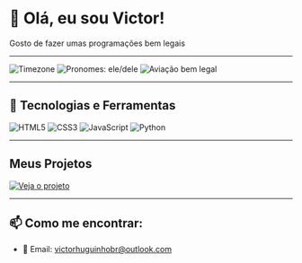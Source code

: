 # 👋 Olá, eu sou Victor!

Gosto de fazer umas programações bem legais

---

![Timezone](https://img.shields.io/badge/Fuso_Horário-America/Sao__Paulo-0D1117?style=for-the-badge&logo=github&logoColor=white)  ![Pronomes: ele/dele](https://img.shields.io/badge/👤_Pronomes-ele/dele-0D1117?style=for-the-badge&logoColor=white)  ![Aviação bem legal](https://img.shields.io/badge/✈️_Entusiasta_da_Aviação-005C99?style=for-the-badge&logo=flightaware&logoColor=white)



---

## 🧰 Tecnologias e Ferramentas

![HTML5](https://img.shields.io/badge/HTML5-E34F26?logo=html5&logoColor=fff&style=flat)
![CSS3](https://img.shields.io/badge/CSS3-1572B6?logo=css3&logoColor=fff&style=flat)
![JavaScript](https://img.shields.io/badge/JavaScript-F7DF1E?logo=javascript&logoColor=000&style=flat)
![Python](https://img.shields.io/badge/Python-3776AB?logo=python&logoColor=fff&style=flat)

---

## Meus Projetos
[![Veja o projeto](https://img.shields.io/badge/🚀_Veja_o_projeto-AEROLOOPS.com.br-111827?style=for-the-badge)](https://aeroloops.com.br)

---


## 📫 Como me encontrar:
- 💌 Email: victorhuguinhobr@outlook.com

